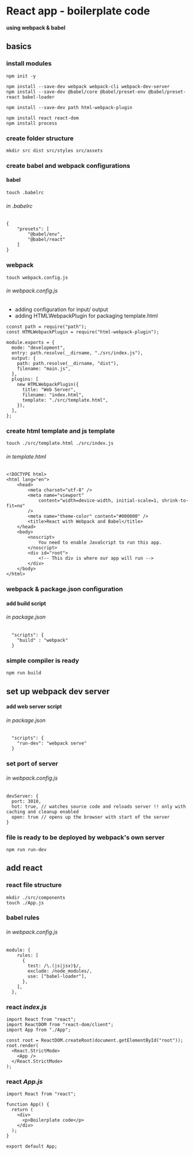 <!--- made using :
 webpack :
 https://www.youtube.com/watch?v=IZGNcSuwBZs
 https://dev.to/deadwing7x/setup-a-react-app-with-webpack-and-babel-4o3k

 react:
 https://www.youtube.com/watch?v=WDpxqopXd9U
 --->

# React app - boilerplate code

**using webpack & babel**

## basics

### install modules

```
npm init -y

npm install --save-dev webpack webpack-cli webpack-dev-server
npm install --save-dev @babel/core @babel/preset-env @babel/preset-react babel-loader

npm install --save-dev path html-webpack-plugin

npm install react react-dom
npm install process
```

### create folder structure

```
mkdir src dist src/styles src/assets
```
### create babel and webpack configurations

#### babel

```
touch .babelrc
```

###### in _.babelrc_

```
{
    "presets": [
        "@babel/env",
        "@babel/react"
    ]
}
```
### webpack

```
touch webpack.config.js
```
###### in _webpack.config.js_

- adding configuration for input/ output
- adding HTMLWebpackPlugin for packaging template.html

```
cconst path = require("path");
const HTMLWebpackPlugin = require("html-webpack-plugin");

module.exports = {
  mode: "development",
  entry: path.resolve(__dirname, "./src/index.js"),
  output: {
    path: path.resolve(__dirname, "dist"),
    filename: "main.js",
  },
  plugins: [
    new HTMLWebpackPlugin({
      title: "Web Server",
      filename: "index.html",
      template: "./src/template.html",
    }),
  ],
};
```

### create html template and js template 

```
touch ./src/template.html ./src/index.js
```


###### in _template.html_

```
<!DOCTYPE html>
<html lang="en">
    <head>
        <meta charset="utf-8" />
        <meta name="viewport"
            content="width=device-width, initial-scale=1, shrink-to-fit=no"
        />
        <meta name="theme-color" content="#000000" />
        <title>React with Webpack and Babel</title>
    </head>
    <body>
        <noscript>
            You need to enable JavaScript to run this app.
        </noscript>
        <div id="root">
            <!-- This div is where our app will run -->
        </div>
    </body>
</html>
```

### webpack & package.json configuration

#### add build script
###### in _package.json_
```
  "scripts": {
    "build" : "webpack"
  }
```

### simple compiler is ready
```
npm run build
```
## set up webpack dev server
#### add web server script

###### in _package.json_
```
  "scripts": {
	"run-dev": "webpack serve"
  }
```

### set port of server
###### in _webpack.config.js_

```
devServer: {
  port: 3010,
  hot: true, // watches source code and reloads server !! only with caching and cleanup enabled
  open: true // opens up the browser with start of the server
}
```

### file is ready to be deployed by webpack's own server

```
npm run run-dev
```

## add react
### react file structure
```
mkdir ./src/components
touch ./App.js
```

### babel rules
###### in _webpack.config.js_
```
module: {
    rules: [
      {
        test: /\.(js|jsx)$/,
        exclude: /node_modules/,
        use: ["babel-loader"],
      },
    ],
  },
```

### react _index.js_
```
import React from "react";
import ReactDOM from "react-dom/client";
import App from "./App";

const root = ReactDOM.createRoot(document.getElementById("root"));
root.render(
  <React.StrictMode>
    <App />
  </React.StrictMode>
);

```

### react _App.js_

```
import React from "react";

function App() {
  return (
    <div>
      <p>Boilerplate code</p>
    </div>
  );
}

export default App;


```
